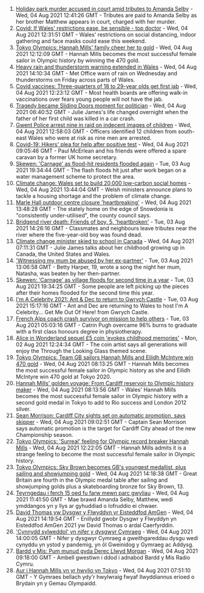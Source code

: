1. [Holiday park murder accused in court amid tributes to Amanda Selby](https://www.bbc.co.uk/news/uk-wales-58083395) - Wed, 04 Aug 2021 12:41:26 GMT - Tributes are paid to Amanda Selby as her brother Matthew appears in court, charged with her murder.
2. [Covid: If Wales' restrictions ease, be sensible - top doctor](https://www.bbc.co.uk/news/uk-wales-58074305) - Wed, 04 Aug 2021 12:31:51 GMT - Wales' restrictions on social distancing, indoor gathering and face masks could ease this weekend.
3. [Tokyo Olympics: Hannah Mills' family cheer her to gold](https://www.bbc.co.uk/news/uk-wales-58089059) - Wed, 04 Aug 2021 12:12:09 GMT - Hannah Mills becomes the most successful female sailor in Olympic history by winning the 470 gold.
4. [Heavy rain and thunderstorm warning extended in Wales](https://www.bbc.co.uk/news/uk-wales-58087494) - Wed, 04 Aug 2021 14:10:34 GMT - Met Office warn of rain on Wednesday and thunderstorms on Friday across parts of Wales.
5. [Covid vaccines: Three-quarters of 18 to 29-year olds get first jab](https://www.bbc.co.uk/news/uk-wales-58087242) - Wed, 04 Aug 2021 12:23:12 GMT - Most health boards are offering walk-in vaccinations over fears young people will not have the jab.
6. [Tragedy became Sliding Doors moment for politician](https://www.bbc.co.uk/news/uk-wales-politics-58058218) - Wed, 04 Aug 2021 06:40:52 GMT - Julie James's life changed overnight when the father of her first child was killed in a car crash.
7. [Gwent Police arrest nine in raid on indecent images of children](https://www.bbc.co.uk/news/uk-wales-58089062) - Wed, 04 Aug 2021 12:58:03 GMT - Officers identified 12 children from south-east Wales who were at risk as nine men are arrested.
8. [Covid-19: Hikers' plea for help after positive test](https://www.bbc.co.uk/news/uk-northern-ireland-58075183) - Wed, 04 Aug 2021 09:05:46 GMT - Paul McErlean and his friends were offered a spare caravan by a former UK home secretary.
9. [Skewen: 'Carnage' as flood-hit residents flooded again](https://www.bbc.co.uk/news/uk-wales-58077730) - Tue, 03 Aug 2021 19:34:44 GMT - The flash floods hit just after work began on a water management scheme to protect the area.
10. [Climate change: Wales set to build 20,000 low-carbon social homes](https://www.bbc.co.uk/news/uk-wales-58078894) - Wed, 04 Aug 2021 13:44:04 GMT - Welsh ministers announce plans to tackle a housing shortage and the problem of climate change.
11. [Marle Hall outdoor centre closure 'heartbreaking'](https://www.bbc.co.uk/news/uk-england-coventry-warwickshire-58085329) - Wed, 04 Aug 2021 13:48:28 GMT - The stately home on the edge of Snowdonia is "consistently under-utilised", the county council says.
12. [Bridgend river death: Friends of boy, 5, 'heartbroken'](https://www.bbc.co.uk/news/uk-wales-58069625) - Tue, 03 Aug 2021 14:26:16 GMT - Classmates and neighbours leave tributes near the river where the five-year-old boy was found dead.
13. [Climate change minister skied to school in Canada](https://www.bbc.co.uk/news/uk-wales-58083390) - Wed, 04 Aug 2021 07:11:31 GMT - Julie James talks about her childhood growing up in Canada, the United States and Wales.
14. ['Witnessing my mum be abused by her ex-partner'](https://www.bbc.co.uk/news/uk-58063101) - Tue, 03 Aug 2021 13:06:58 GMT - Betty Harper, 19, wrote a song the night her mum, Natasha, was beaten by her then-partner.
15. [Skewen: 'Carnage' as village floods for second time in a year](https://www.bbc.co.uk/news/uk-wales-58080833) - Tue, 03 Aug 2021 19:34:25 GMT - Some people are left picking up the pieces after their homes flooded for the second time this year.
16. [I'm A Celebrity 2021: Ant & Dec to return to Gwrych Castle](https://www.bbc.co.uk/news/uk-wales-58071771) - Tue, 03 Aug 2021 15:17:16 GMT - Ant and Dec are returning to Wales to host I'm A Celebrity... Get Me Out Of Here! from Gwrych Castle.
17. [French Alps coach crash survivor on mission to help others](https://www.bbc.co.uk/news/uk-wales-58065023) - Tue, 03 Aug 2021 05:03:16 GMT - Catrin Pugh overcame 96% burns to graduate with a first class honours degree in physiotherapy.
18. [Alice in Wonderland sequel £5 coin 'evokes childhood memories'](https://www.bbc.co.uk/news/uk-wales-58055788) - Mon, 02 Aug 2021 12:24:34 GMT - The coin artist says all generations will enjoy the Through the Looking Glass themed scene.
19. [Tokyo Olympics: Team GB sailors Hannah Mills and Eilidh McIntyre win 470 gold](https://www.bbc.co.uk/sport/olympics/58083440) - Wed, 04 Aug 2021 08:13:25 GMT - Hannah Mills becomes the most successful female sailor in Olympic history as she and Eilidh McIntyre win 470 gold at Tokyo 2020.
20. [Hannah Mills' golden voyage: From Cardiff reservoir to Olympic history maker](https://www.bbc.co.uk/sport/olympics/58023441) - Wed, 04 Aug 2021 08:13:56 GMT - Wales' Hannah Mills becomes the most successful female sailor in Olympic history with a second gold medal in Tokyo to add to Rio success and London 2012 silver.
21. [Sean Morrison: Cardiff City sights set on automatic promotion, says skipper](https://www.bbc.co.uk/sport/football/58080763) - Wed, 04 Aug 2021 09:02:51 GMT - Captain Sean Morrison says automatic promotion is the target for Cardiff City ahead of the new Championship season.
22. [Tokyo Olympics: 'Surreal' feeling for Olympic record breaker Hannah Mills](https://www.bbc.co.uk/sport/av/olympics/58089435) - Wed, 04 Aug 2021 12:22:05 GMT - Hannah Mills admits it is a strange feeling to become the most successful female sailor in Olympic history.
23. [Tokyo Olympics: Sky Brown becomes GB's youngest medallist, plus sailing and showjumping gold](https://www.bbc.co.uk/sport/olympics/58082545) - Wed, 04 Aug 2021 14:18:38 GMT - Great Britain are fourth in the Olympic medal table after sailing and showjumping golds plus a skateboarding bronze for Sky Brown, 13.
24. [Teyrngedau i ferch 15 oed fu farw mewn parc gwyliau](https://www.bbc.co.uk/newyddion/58084689) - Wed, 04 Aug 2021 11:41:50 GMT - Mae brawd Amanda Selby, Matthew, wedi ymddangos yn y llys ar gyhuddiad o lofruddio ei chwaer.
25. [David Thomas yw Dysgwr y Flwyddyn yr Eisteddfod AmGen](https://www.bbc.co.uk/newyddion/58089159) - Wed, 04 Aug 2021 14:19:54 GMT - Enillydd gwobr Dysgwr y Flwyddyn yn Eisteddfod AmGen 2021 yw David Thomas o ardal Caerfyrddin.
26. ['Cynnydd sylweddol' yn nifer y dysgwyr Cymraeg](https://www.bbc.co.uk/newyddion/58059783) - Wed, 04 Aug 2021 14:00:05 GMT - Nifer y dysgwyr Cymraeg a gweithgareddau dysgu wedi cynyddu yn ystod y pandemig, yn ôl Gweinidog y Gymraeg ac Addysg.
27. [Bardd y Mis: Pum munud gyda Derec Llwyd Morgan](https://www.bbc.co.uk/newyddion/57902974) - Wed, 04 Aug 2021 09:18:00 GMT - Ambell gwestiwn i ddod i adnabod Bardd y Mis Radio Cymru.
28. [Aur i Hannah Mills yn yr hwylio yn Tokyo](https://www.bbc.co.uk/newyddion/58084682) - Wed, 04 Aug 2021 07:51:10 GMT - Y Gymraes bellach ydy'r hwylwraig fwyaf llwyddiannus erioed o Brydain yn y Gemau Olympaidd.

